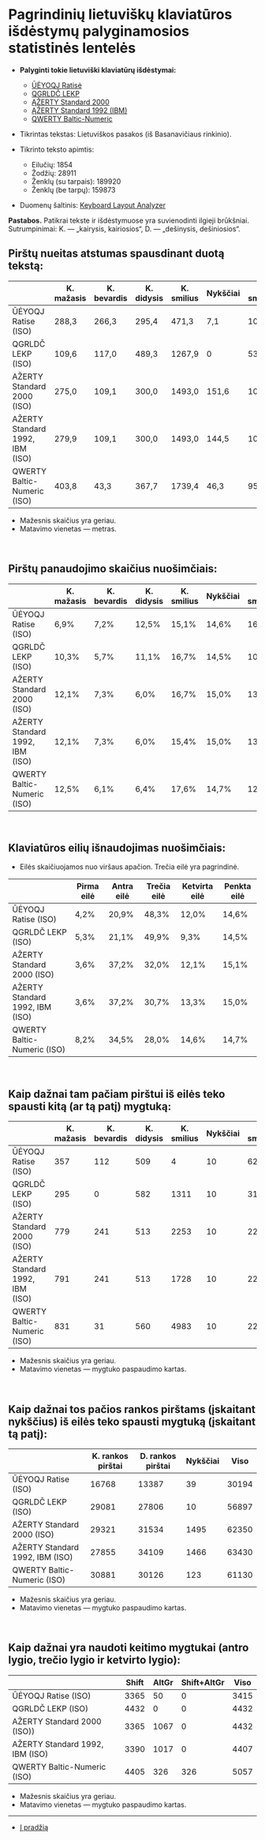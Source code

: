 
# Pagrindinių lietuviškų klaviatūros išdėstymų palyginamosios statistinės lentelės

+ __Palyginti tokie lietuviški klaviatūrų išdėstymai:__

  + [ŪĖYOQJ Ratisė](images/lt-ueyoqj-ratise-iso.svg)
  + [QGRLDČ LEKP](images/lt-qgrldc-lekp-iso.svg)
  + [ĄŽERTY Standard 2000](images/lt-azerty-standard-iso.svg)
  + [ĄŽERTY Standard 1992 (IBM)](images/lt-azerty-ibm-iso.svg)
  + [QWERTY Baltic-Numeric](images/lt-qwerty-baltic-numeric-iso.svg)


+ Tikrintas tekstas: Lietuviškos pasakos (iš Basanavičiaus rinkinio).
+ Tikrinto teksto apimtis:
  - Eilučių: 1854
  - Žodžių: 28911
  - Ženklų (su tarpais): 189920
  - Ženklų (be tarpų): 159873

+ Duomenų šaltinis: [Keyboard Layout Analyzer](http://patorjk.com/keyboard-layout-analyzer/#/load/2X1jFvVl)

__Pastabos.__ Patikrai tekste ir išdėstymuose yra suvienodinti ilgieji brūkšniai. Sutrumpinimai: K. — „kairysis, kairiosios“, D. — „dešinysis, dešiniosios“.


## Pirštų nueitas atstumas spausdinant duotą tekstą:

|                                  |K. mažasis|K. bevardis|K. didysis|K. smilius| Nykščiai|D. smilius|D. didysis|D. bevardis|D. mažasis|  Viso  |
|----------------------------------|----------|-----------|----------|----------|---------|----------|----------|-----------|----------|--------|
| ŪĖYOQJ Ratise (ISO)              |   288,3  |   266,3   |   295,4  |   471,3  |  7,1    |  1013,4  |   798,7  |   224,9   |   460,3  | 3825,7 |
| QGRLDČ LEKP (ISO)                |   109,6  |   117,0   |   489,3  |   1267,9 |  0      |  535,3   |   444,2  |   385,5   |   529,7  | 3878,5 |
| AŽERTY Standard 2000 (ISO)       |   275,0  |   109,1   |   300,0  |   1493,0 |  151,6  |  1047,5  |   762,4  |   306,0   |   791,6  | 5236,3 |
| AŽERTY Standard 1992, IBM (ISO)  |   279,9  |   109,1   |   300,0  |   1493,0 |  144,5  |  1047,5  |   771,3  |   407,5   |   782,2  | 5335,1 |
| QWERTY Baltic-Numeric (ISO)      |   403,8  |   43,3    |   367,7  |   1739,4 |  46,3   |  956,5   |   956,2  |   393,2   |   692,7  | 5599,1 |

- Mažesnis skaičius yra geriau.
- Matavimo vienetas — metras.

<br>

## Pirštų panaudojimo skaičius nuošimčiais:

|                                |K. mažasis|K. bevardis|K. didysis|K. smilius|Nykščiai|D. smilius|D. didysis|D. bevardis|D. mažasis|
|--------------------------------|----------|-----------|----------|----------|--------|----------|----------|-----------|----------|
| ŪĖYOQJ Ratise (ISO)            |   6,9%   |   7,2%    |   12,5%  |   15,1%  |  14,6% |   16,4%  |   12,4%  |    8,8%   |   6,3%   |
| QGRLDČ LEKP (ISO)              |   10,3%  |   5,7%    |   11,1%  |   16,7%  |  14,5% |   10,3%  |   9,2%   |    13,9%  |   8,2%   |
| AŽERTY Standard 2000 (ISO)     |   12,1%  |   7,3%    |   6,0%   |   16,7%  |  15,0% |   13,5%  |   14,2%  |    6,9%   |   8,3%   |
| AŽERTY Standard 1992, IBM (ISO)|   12,1%  |   7,3%    |   6,0%   |   15,4%  |  15,0% |   13,5%  |   14,2%  |    8,1%   |   8,3%   |
| QWERTY Baltic-Numeric (ISO)    |   12,5%  |   6,1%    |   6,4%   |   17,6%  |  14,7% |   12,9%  |   16,3%  |    7,9%   |   5,7%   |


<br>

## Klaviatūros eilių išnaudojimas nuošimčiais:

- Eilės skaičiuojamos nuo viršaus apačion. Trečia eilė yra pagrindinė.

|                                |Pirma eilė|Antra eilė|Trečia eilė|Ketvirta eilė|Penkta eilė|
|--------------------------------|----------|----------|-----------|-------------|-----------|
| ŪĖYOQJ Ratise (ISO)            |   4,2%   |   20,9%  |   48,3%   |   12,0%     |   14,6%   |
| QGRLDČ LEKP (ISO)              |   5,3%   |   21,1%  |   49,9%   |   9,3%      |   14,5%   |
| AŽERTY Standard 2000 (ISO)     |   3,6%   |   37,2%  |   32,0%   |   12,1%     |   15,1%   |
| AŽERTY Standard 1992, IBM (ISO)|   3,6%   |   37,2%  |   30,7%   |   13,3%     |   15,0%   |
| QWERTY Baltic-Numeric (ISO)    |   8,2%   |   34,5%  |   28,0%   |   14,6%     |   14,7%   |

<br>

## Kaip dažnai tam pačiam pirštui iš eilės teko spausti kitą (ar tą patį) mygtuką:

|                                |K. mažasis|K. bevardis|K. didysis|K. smilius|Nykščiai|D. smilius|D. didysis|D. bevardis|D. mažasis|  Viso |
|--------------------------------|----------|-----------|----------|----------|--------|----------|----------|-----------|----------|-------|
| ŪĖYOQJ Ratise (ISO)            |   357    |    112    |   509    |   4      |   10   |   622    |   505    |    175    |   521    | 2815  |
| QGRLDČ LEKP (ISO)              |   295    |    0      |   582    |   1311   |   10   |   310    |   41     |    326    |   2272   | 5147  |
| AŽERTY Standard 2000 (ISO)     |   779    |    241    |   513    |   2253   |   10   |   2265   |   2519   |    549    |   1078   | 10207 |
| AŽERTY Standard 1992, IBM (ISO)|   791    |    241    |   513    |   1728   |   10   |   2265   |   2582   |    782    |   974    | 9886  |
| QWERTY Baltic-Numeric (ISO)    |   831    |    31     |   560    |   4983   |   10   |   2265   |   3062   |    863    |   736    | 13341 |

- Mažesnis skaičius yra geriau.
- Matavimo vienetas — mygtuko paspaudimo kartas.

<br>

## Kaip dažnai tos pačios rankos pirštams (įskaitant nykščius) iš eilės teko spausti mygtuką (įskaitant tą patį):


|                                |K. rankos pirštai|D. rankos pirštai|Nykščiai|   Viso  |
|--------------------------------|-----------------|-----------------|--------|---------|
| ŪĖYOQJ Ratise (ISO)            |       16768     |      13387      |   39   |  30194  |
| QGRLDČ LEKP (ISO)              |       29081     |      27806      |   10   |  56897  |
| AŽERTY Standard 2000 (ISO)     |       29321     |      31534      |   1495 |  62350  |
| AŽERTY Standard 1992, IBM (ISO)|       27855     |      34109      |   1466 |  63430  |
| QWERTY Baltic-Numeric (ISO)    |       30881     |      30126      |   123  |  61130  |

- Mažesnis skaičius yra geriau.
- Matavimo vienetas — mygtuko paspaudimo kartas.

<br>

## Kaip dažnai yra naudoti keitimo mygtukai (antro lygio, trečio lygio ir ketvirto lygio):

|                                | Shift| AltGr| Shift+AltGr | Viso |
|--------------------------------|------|------|-------------|------|
| ŪĖYOQJ Ratise (ISO)            | 3365 | 50   | 0           | 3415 |
| QGRLDČ LEKP (ISO)              | 4432 | 0    | 0           | 4432 |
| AŽERTY Standard 2000 (ISO))    | 3365 | 1067 | 0           | 4432 |
| AŽERTY Standard 1992, IBM (ISO)| 3390 | 1017 | 0           | 4407 |
| QWERTY Baltic-Numeric (ISO)    | 4405 | 326  | 326         | 5057 |

- Mažesnis skaičius yra geriau.
- Matavimo vienetas — mygtuko paspaudimo kartas.

-----------------------------------------

+ [Į pradžią](../README.md)
